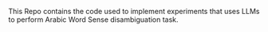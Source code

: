 This Repo contains the code used to implement experiments that uses LLMs to perform Arabic Word Sense disambiguation task. 
